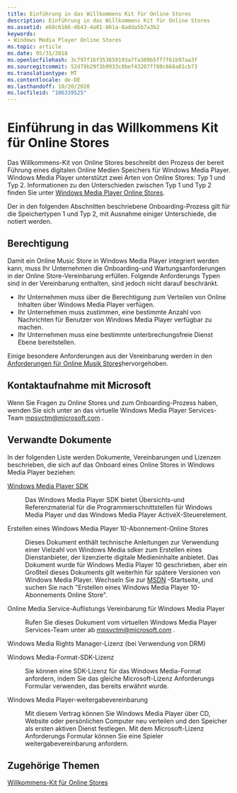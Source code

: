 ```yaml
---
title: Einführung in das Willkommens Kit für Online Stores
description: Einführung in das Willkommens Kit für Online Stores
ms.assetid: e68c6166-d643-4a01-861a-8adda5b7a3b2
keywords:
- Windows Media Player Online Stores
ms.topic: article
ms.date: 05/31/2018
ms.openlocfilehash: 3c797f16f353659193a7fa309b5ff7f61b97aa3f
ms.sourcegitcommit: 52d79b29f3b9933c8bef43207ff80c668a81cb73
ms.translationtype: MT
ms.contentlocale: de-DE
ms.lasthandoff: 10/20/2020
ms.locfileid: "106339525"
---
```

# <a name="introduction-to-the-online-stores-welcome-kit"></a>Einführung in das Willkommens Kit für Online Stores

Das Willkommens-Kit von Online Stores beschreibt den Prozess der bereit Führung eines digitalen Online Medien Speichers für Windows Media Player. Windows Media Player unterstützt zwei Arten von Online Stores: Typ 1 und Typ 2. Informationen zu den Unterschieden zwischen Typ 1 und Typ 2 finden Sie unter [Windows Media Player Online Stores](windows-media-player-online-stores.md).

Der in den folgenden Abschnitten beschriebene Onboarding-Prozess gilt für die Speichertypen 1 und Typ 2, mit Ausnahme einiger Unterschiede, die notiert werden.

## <a name="eligibility"></a>Berechtigung

Damit ein Online Music Store in Windows Media Player integriert werden kann, muss Ihr Unternehmen die Onboarding-und Wartungsanforderungen in der Online Store-Vereinbarung erfüllen. Folgende Anforderungs Typen sind in der Vereinbarung enthalten, sind jedoch nicht darauf beschränkt.

-   Ihr Unternehmen muss über die Berechtigung zum Verteilen von Online Inhalten über Windows Media Player verfügen.
-   Ihr Unternehmen muss zustimmen, eine bestimmte Anzahl von Nachrichten für Benutzer von Windows Media Player verfügbar zu machen.
-   Ihr Unternehmen muss eine bestimmte unterbrechungsfreie Dienst Ebene bereitstellen.

Einige besondere Anforderungen aus der Vereinbarung werden in den [Anforderungen für Online Musik Stores](requirements-for-online-music-stores.md)hervorgehoben.

## <a name="contacting-microsoft"></a>Kontaktaufnahme mit Microsoft

Wenn Sie Fragen zu Online Stores und zum Onboarding-Prozess haben, wenden Sie sich unter an das virtuelle Windows Media Player Services-Team mpsvctm@microsoft.com .

## <a name="related-documents"></a>Verwandte Dokumente

In der folgenden Liste werden Dokumente, Vereinbarungen und Lizenzen beschrieben, die sich auf das Onboard eines Online Stores in Windows Media Player beziehen:

<dl> <dt>

[Windows Media Player SDK](windows-media-player-sdk.md)
</dt> <dd>

Das Windows Media Player SDK bietet Übersichts-und Referenzmaterial für die Programmierschnittstellen für Windows Media Player und das Windows Media Player ActiveX-Steuerelement.

</dd> <dt>

<span id="Creating_a_Windows_Media_Player_10_Subscription_Online_Store"></span><span id="creating_a_windows_media_player_10_subscription_online_store"></span><span id="CREATING_A_WINDOWS_MEDIA_PLAYER_10_SUBSCRIPTION_ONLINE_STORE"></span>Erstellen eines Windows Media Player 10-Abonnement-Online Stores
</dt> <dd>

Dieses Dokument enthält technische Anleitungen zur Verwendung einer Vielzahl von Windows Media sdker zum Erstellen eines Dienstanbieter, der lizenzierte digitale Medieninhalte anbietet. Das Dokument wurde für Windows Media Player 10 geschrieben, aber ein Großteil dieses Dokuments gilt weiterhin für spätere Versionen von Windows Media Player. Wechseln Sie zur [MSDN](https://msdn.microsoft.com/) -Startseite, und suchen Sie nach "Erstellen eines Windows Media Player 10-Abonnements Online Store".

</dd> <dt>

<span id="Online_Media_Service_Listing_Agreement_for_Windows_Media_Player"></span><span id="online_media_service_listing_agreement_for_windows_media_player"></span><span id="ONLINE_MEDIA_SERVICE_LISTING_AGREEMENT_FOR_WINDOWS_MEDIA_PLAYER"></span>Online Media Service-Auflistungs Vereinbarung für Windows Media Player
</dt> <dd>

Rufen Sie dieses Dokument vom virtuellen Windows Media Player Services-Team unter ab mpsvctm@microsoft.com .

</dd> <dt>

<span id="Windows_Media_Rights_Manager_License__if_using_DRM_"></span><span id="windows_media_rights_manager_license__if_using_drm_"></span><span id="WINDOWS_MEDIA_RIGHTS_MANAGER_LICENSE__IF_USING_DRM_"></span>Windows Media Rights Manager-Lizenz (bei Verwendung von DRM)
</dt>  <dt>

<span id="Windows_Media_Format_SDK_License"></span><span id="windows_media_format_sdk_license"></span><span id="WINDOWS_MEDIA_FORMAT_SDK_LICENSE"></span>Windows Media-Format-SDK-Lizenz
</dt> <dd>

Sie können eine SDK-Lizenz für das Windows Media-Format anfordern, indem Sie das gleiche Microsoft-Lizenz Anforderungs Formular verwenden, das bereits erwähnt wurde.

</dd> <dt>

<span id="Windows_Media_Player_Redistribution_Agreement"></span><span id="windows_media_player_redistribution_agreement"></span><span id="WINDOWS_MEDIA_PLAYER_REDISTRIBUTION_AGREEMENT"></span>Windows Media Player-weitergabevereinbarung
</dt> <dd>

Mit diesem Vertrag können Sie Windows Media Player über CD, Website oder persönlichen Computer neu verteilen und den Speicher als ersten aktiven Dienst festlegen. Mit dem Microsoft-Lizenz Anforderungs Formular können Sie eine Spieler weitergabevereinbarung anfordern.

</dd> </dl>

## <a name="related-topics"></a>Zugehörige Themen

<dl> <dt>

[Willkommens-Kit für Online Stores](online-stores-welcome-kit.md)
</dt> </dl>

 

 




